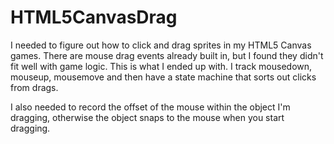 # HTML5CanvasDrag

I needed to figure out how to click and drag sprites in my HTML5 Canvas games. There are mouse drag events already built in, but I found they didn't fit well with game logic. This is what I ended up with. I track mousedown, mouseup, mousemove and then have a state machine that sorts out clicks from drags.

I also needed to record the offset of the mouse within the object I'm dragging, otherwise the object snaps to the mouse when you start dragging.
